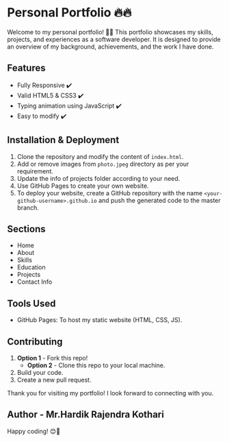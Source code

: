 # Personal Portfolio 🔥🔥

Welcome to my personal portfolio! 🎉🚀 This portfolio showcases my skills, projects, and experiences as a software developer. It is designed to provide an overview of my background, achievements, and the work I have done.

## Features

- Fully Responsive ✔️
- Valid HTML5 & CSS3 ✔️
- Typing animation using JavaScript ✔️
- Easy to modify ✔️

## Installation & Deployment

1. Clone the repository and modify the content of `index.html`.
2. Add or remove images from `photo.jpeg` directory as per your requirement.
3. Update the info of projects folder according to your need.
4. Use GitHub Pages to create your own website.
5. To deploy your website, create a GitHub repository with the name `<your-github-username>.github.io` and push the generated code to the master branch.

## Sections

- Home
- About
- Skills
- Education
- Projects
- Contact Info

## Tools Used

- GitHub Pages: To host my static website (HTML, CSS, JS).

## Contributing

1. **Option 1** - Fork this repo!
   - **Option 2** - Clone this repo to your local machine.
2. Build your code.
3. Create a new pull request.



Thank you for visiting my portfolio! I look forward to connecting with you.

## Author - Mr.Hardik Rajendra Kothari 
Happy coding! 😊🚀
